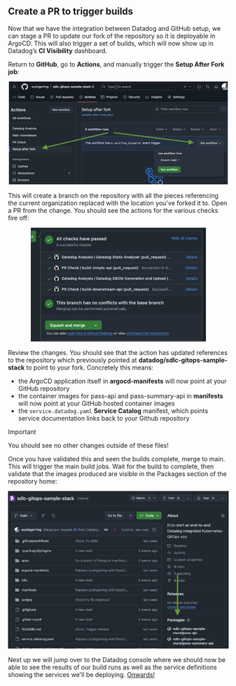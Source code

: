 ## Create a PR to trigger builds

Now that we have the integration between Datadog and GitHub setup, we can stage a PR to update our fork of the repository so it is deployable in ArgoCD. This will also trigger a set of builds, which will now show up in Datadog’s **CI Visibility** dashboard. 

Return to **GitHub**, go to **Actions**, and manually trigger the **Setup After Fork job**:

<p align='center'>
    <img alt="Trigger setup after fork job" src="assets/trigger-initial-build-setup-after-fork.jpeg" width="500px" />
</p>

 This will create a branch on the repository with all the pieces referencing the current organization replaced with the location you've forked it to. Open a PR from the change. You should see the actions for the various checks fire off:

<p align='center'>
    <img alt="Setup after fork build results" src="assets/trigger-initial-build-setup-after-fork-results.jpeg" width="400px" />
</p>

Review the changes. You should see that the action has updated references to the repository which previously pointed at **datadog/sdlc-gitops-sample-stack** to point to your fork. Concretely this means:

* the ArgoCD application itself in **argocd-manifests** will now point at your GitHub repository  
* the container images for pass-api and pass-summary-api in **manifests** will now point at your GitHub hosted container images 
* the `service.datadog.yaml` **Service Catalog** manifest, which points service documentation links back to your Github repository

> [!IMPORTANT]
> You should see no other changes outside of these files\! 

Once you have validated this and seen the builds complete, merge to main. This will trigger the main build jobs. 
Wait for the build to complete, then validate that the images produced are visible in the Packages section of the repository home: 

<p align='center'>
    <img alt="Initial images released" src="assets/images-released.jpeg" width="600px" />
</p>

Next up we will jump over to the Datadog console where we should now be able to see the results of our build runs as well as the service definitions showing the services we'll be deploying. [Onwards!](setup-dev-lifecycle-visibility.md)